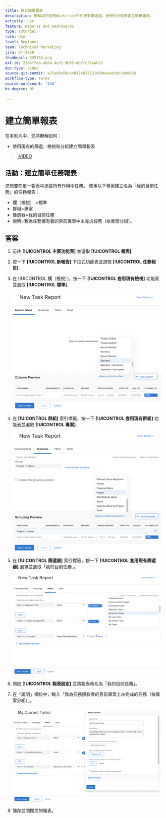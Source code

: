 ```yaml
---
title: 建立簡單報表
description: 瞭解如何使用Workfront中的現有篩選器、檢視和分組來建立簡單報表。
activity: use
feature: Reports and Dashboards
type: Tutorial
role: User
level: Beginner
team: Technical Marketing
jira: KT-8858
thumbnail: 335153.png
exl-id: 23a4f7ea-ab64-4e32-9bf5-dd7fc37eab53
doc-type: video
source-git-commit: a25a49e59ca483246271214886ea4dc9c10e8d66
workflow-type: tm+mt
source-wordcount: '240'
ht-degree: 0%

---
```


# 建立簡單報表

在本影片中，您將瞭解如何：

* 使用現有的篩選、檢視和分組建立簡單報表

>[!VIDEO](https://video.tv.adobe.com/v/335153/?quality=12&learn=on)

## 活動：建立簡單任務報表

您想要在單一報表中追蹤所有作用中任務。 使用以下專案建立名為「我的目前任務」的任務報告：

* 欄（檢視） =標準
* 群組=專案
* 篩選器=我的目前任務
* 說明=我為任務擁有者的目前專案中未完成任務（依專案分組）。

## 答案

1. 前往 **[!UICONTROL 主要功能表]** 並選取 **[!UICONTROL 報表]**.
1. 按一下 **[!UICONTROL 新報告]** 下拉式功能表並選取 **[!UICONTROL 任務報告]**.
1. 在 [!UICONTROL 欄（檢視）]，按一下 **[!UICONTROL 套用現有檢視]** 功能表並選取 **[!UICONTROL 標準]**.

   ![在任務報告中建立欄的畫面影像](assets/simple-task-report-columns.png)

1. 在 **[!UICONTROL 群組]** 索引標籤，按一下 **[!UICONTROL 套用現有群組]** 功能表並選取 **[!UICONTROL 專案]**.

   ![在任務報告中建立分組的畫面影像](assets/simple-task-report-groupings.png)

1. 在 **[!UICONTROL 篩選器]** 索引標籤，按一下 **[!UICONTROL 套用現有篩選器]** 選單並選取「我的目前任務」。

   ![在任務報告中建立篩選的熒幕影像](assets/simple-task-report-filters.png)

1. 開啟 **[!UICONTROL 報表設定]** 並將報表命名為「我的目前任務」。
1. 在「說明」欄位中，輸入「我為任務擁有者的目前專案上未完成的任務（依專案分組）」。

   ![任務報告中的報告設定畫面影像](assets/simple-task-report-report-settings.png)

1. 儲存並關閉您的報表。
